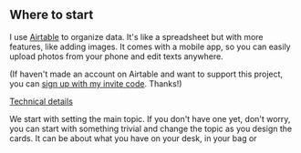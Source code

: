Where to start
--------

I use [Airtable](https://airtable.com/) to organize data. It's like a spreadsheet but with more features, like adding images. It comes with a mobile app, so you can easily upload photos from your phone and edit texts anywhere.

(If haven't made an account on Airtable and want to support this project, you can [sign up with my invite code](https://airtable.com/invite/r/vt3Outyp). Thanks!)

[Technical details](#doc/airtable)

We start with setting the main topic. If you don't have one yet, don't worry, you can start with something trivial and change the topic as you design the cards. It can be about what you have on your desk, in your bag or 

